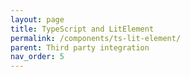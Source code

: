 ```yaml
---
layout: page
title: TypeScript and LitElement
permalink: /components/ts-lit-element/
parent: Third party integration
nav_order: 5
---
```

